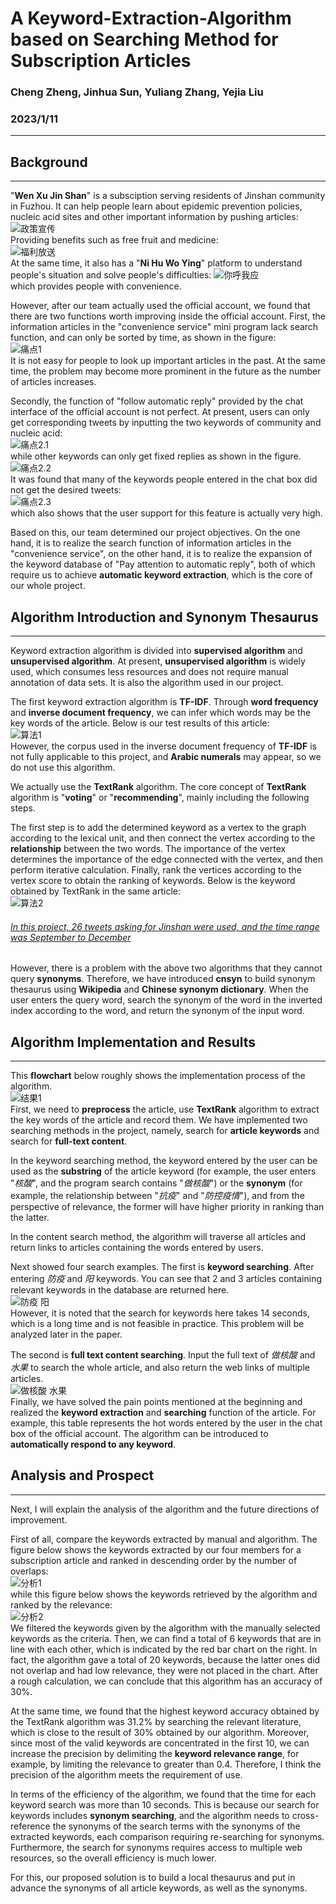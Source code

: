 # A Keyword-Extraction-Algorithm based on Searching Method for Subscription Articles
### Cheng Zheng, Jinhua Sun, Yuliang Zhang, Yejia Liu  
### 2023/1/11
--------------------------------
## Background
--------------------------------
"**Wen Xu Jin Shan**" is a subsciption serving residents of Jinshan community in Fuzhou. It can help people learn about epidemic prevention policies, nucleic acid sites and other important information by pushing articles:  
![政策宣传]()  
Providing benefits such as free fruit and medicine:  
![福利放送]()  
At the same time, it also has a "**Ni Hu Wo Ying**" platform to understand people's situation and solve people's difficulties:
![你呼我应]()   
which provides people with convenience.  

However, after our team actually used the official account, we found that there are two functions worth improving inside the official account. First, the information articles in the "convenience service" mini program lack search function, and can only be sorted by time, as shown in the figure:  
![痛点1]()  
It is not easy for people to look up important articles in the past. At the same time, the problem may become more prominent in the future as the number of articles increases.

Secondly, the function of "follow automatic reply" provided by the chat interface of the official account is not perfect. At present, users can only get corresponding tweets by inputting the two keywords of community and nucleic acid:  
![痛点2.1]()  
while other keywords can only get fixed replies as shown in the figure.  
![痛点2.2]()  
It was found that many of the keywords people entered in the chat box did not get the desired tweets:  
![痛点2.3]()  
which also shows that the user support for this feature is actually very high.

Based on this, our team determined our project objectives. On the one hand, it is to realize the search function of information articles in the "convenience service", on the other hand, it is to realize the expansion of the keyword database of "Pay attention to automatic reply", both of which require us to achieve **automatic keyword extraction**, which is the core of our whole project.

## Algorithm Introduction and Synonym Thesaurus
----------------------
Keyword extraction algorithm is divided into **supervised algorithm** and **unsupervised algorithm**. At present, **unsupervised algorithm** is widely used, which consumes less resources and does not require manual annotation of data sets. It is also the algorithm used in our project.

The first keyword extraction algorithm is **TF-IDF**. Through **word frequency** and **inverse document frequency**, we can infer which words may be the key words of the article. Below is our test results of this article:  
![算法1]()  
However, the corpus used in the inverse document frequency of **TF-IDF** is not fully applicable to this project, and **Arabic numerals** may appear, so we do not use this algorithm.

We actually use the **TextRank** algorithm. The core concept of **TextRank** algorithm is "**voting**" or "**recommending**", mainly including the following steps.

The first step is to add the determined keyword as a vertex to the graph according to the lexical unit, and then connect the vertex according to the **relationship** between the two words. The importance of the vertex determines the importance of the edge connected with the vertex, and then perform iterative calculation. Finally, rank the vertices according to the vertex score to obtain the ranking of keywords. Below is the keyword obtained by TextRank in the same article:  
![算法2]()  
###### <u>In this project, 26 tweets asking for Jinshan were used, and the time range was September to December</u>

However, there is a problem with the above two algorithms that they cannot query **synonyms**. Therefore, we have introduced **cnsyn** to build synonym thesaurus using **Wikipedia** and **Chinese synonym dictionary**. When the user enters the query word, search the synonym of the word in the inverted index according to the word, and return the synonym of the input word.

## Algorithm Implementation and Results
----------------
This **flowchart** below roughly shows the implementation process of the algorithm.  
![结果1]()  
First, we need to **preprocess** the article, use **TextRank** algorithm to extract the key words of the article and record them.
We have implemented two searching methods in the project, namely, search for **article keywords** and search for **full-text content**.

In the keyword searching method, the keyword entered by the user can be used as the **substring** of the article keyword (for example, the user enters "*核酸*", and the program search contains "*做核酸*") or the **synonym** (for example, the relationship between "*抗疫*" and "*防控疫情*"), and from the perspective of relevance, the former will have higher priority in ranking than the latter.

In the content search method, the algorithm will traverse all articles and return links to articles containing the words entered by users.

Next showed four search examples. The first is **keyword searching**. After entering *防疫* and *阳* keywords. You can see that 2 and 3 articles containing relevant keywords in the database are returned here.  
![防疫 阳]()  
However, it is noted that the search for keywords here takes 14 seconds, which is a long time and is not feasible in practice. This problem will be analyzed later in the paper.

The second is **full text content searching**. Input the full text of *做核酸* and *水果* to search the whole article, and also return the web links of multiple articles.  
![做核酸 水果]()  
Finally, we have solved the pain points mentioned at the beginning and realized the **keyword extraction** and **searching** function of the article. For example, this table represents the hot words entered by the user in the chat box of the official account. The algorithm can be introduced to **automatically respond to any keyword**.

## Analysis and Prospect
-------------
Next, I will explain the analysis of the algorithm and the future directions of improvement.

First of all, compare the keywords extracted by manual and algorithm. The figure below shows the keywords extracted by our four members for a subscription article and ranked in descending order by the number of overlaps:  
![分析1]()  
while this figure below shows the keywords retrieved by the algorithm and ranked by the relevance:  
![分析2]()  
We filtered the keywords given by the algorithm with the manually selected keywords as the criteria. Then, we can find a total of 6 keywords that are in line with each other, which  is indicated by the red bar chart on the right. In fact, the algorithm gave a total of 20 keywords, because the latter ones did not overlap and had low relevance, they were not placed in the chart. After a rough calculation, we can conclude that this algorithm has an accuracy of 30%.

At the same time, we found that the highest keyword accuracy obtained by the TextRank algorithm was 31.2% by searching the relevant literature, which is close to the result of 30% obtained by our algorithm. Moreover, since most of the valid keywords are concentrated in the first 10, we can increase the precision by delimiting the **keyword relevance range**, for example, by limiting the relevance to greater than 0.4. Therefore, I think the precision of the algorithm meets the requirement of use.

In terms of the efficiency of the algorithm, we found that the time for each keyword search was more than 10 seconds. This is because our search for keywords includes **synonym searching**, and the algorithm needs to cross-reference the synonyms of the search terms with the synonyms of the extracted keywords, each comparison requiring re-searching for synonyms. Furthermore, the search for synonyms requires access to multiple web resources, so the overall efficiency is much lower.

For this, our proposed solution is to build a local thesaurus and put in advance the synonyms of all article keywords, as well as the synonyms.

